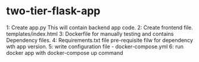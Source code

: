 # two-tier-flask-app

1: Create app.py
        This will contain backend app code.
2: Create frontend file. templates/index.html
3: Dockerfile for manually testing and contains Dependency files.
4: Requirements.txt file pre-requisite filw for dependency wth app version.
5: write configuration file - docker-compose.yml
6: run docker app with docker-compose up command
